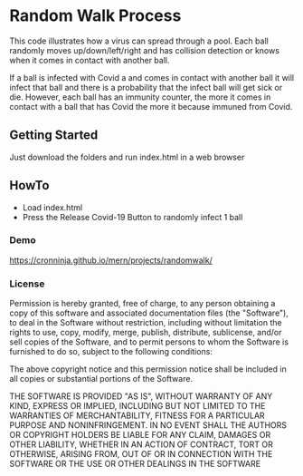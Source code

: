 # Random Walk Process
This code illustrates how a virus can spread through a pool. Each ball randomly moves up/down/left/right and has collision detection or knows when it comes in contact with another ball.

If a ball is infected with Covid a and comes in contact with another ball it will infect that ball and there is a probability that the infect ball will get sick or die. However, each ball has an immunity counter, the more it comes in contact with a ball that has Covid the more it because immuned from Covid.

## Getting Started
Just download the folders and run index.html in a web browser

## HowTo
- Load index.html
- Press the Release Covid-19 Button to randomly infect 1 ball

### Demo
https://cronninja.github.io/mern/projects/randomwalk/

### License
Permission is hereby granted, free of charge, to any person obtaining a copy of this software and associated documentation files (the "Software"), to deal in the Software without restriction, including without limitation the rights to use, copy, modify, merge, publish, distribute, sublicense, and/or sell copies of the Software, and to permit persons to whom the Software is furnished to do so, subject to the following conditions:

The above copyright notice and this permission notice shall be included in all copies or substantial portions of the Software.

THE SOFTWARE IS PROVIDED "AS IS", WITHOUT WARRANTY OF ANY KIND, EXPRESS OR IMPLIED, INCLUDING BUT NOT LIMITED TO THE WARRANTIES OF MERCHANTABILITY, FITNESS FOR A PARTICULAR PURPOSE AND NONINFRINGEMENT. IN NO EVENT SHALL THE AUTHORS OR COPYRIGHT HOLDERS BE LIABLE FOR ANY CLAIM, DAMAGES OR OTHER LIABILITY, WHETHER IN AN ACTION OF CONTRACT, TORT OR OTHERWISE, ARISING FROM, OUT OF OR IN CONNECTION WITH THE SOFTWARE OR THE USE OR OTHER DEALINGS IN THE SOFTWARE
